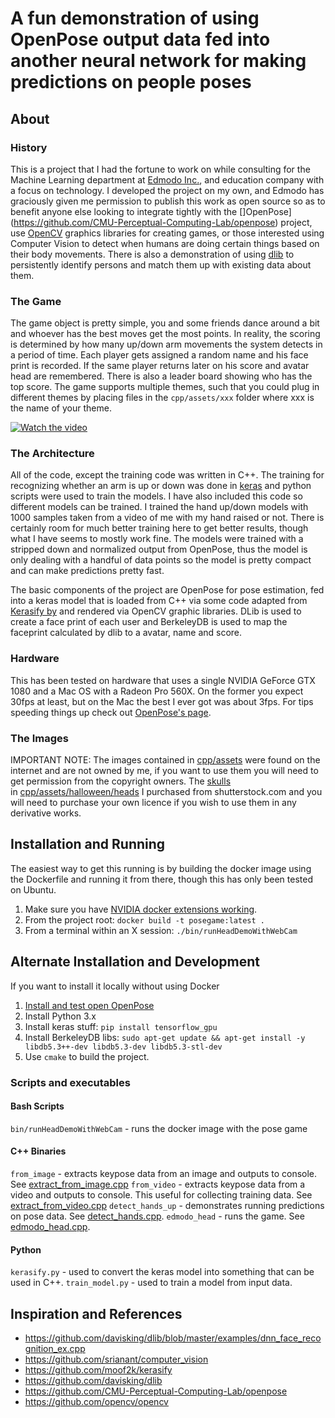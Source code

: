 # A fun demonstration of using OpenPose output data fed into another neural network for making predictions on people poses


## About

### History

This is a project that I had the fortune to work on while consulting for the Machine Learning department at [Edmodo Inc.](https://www.edmodo.com/), 
and education company with a focus on technology. I developed the project on my own, and Edmodo has graciously given me
permission to publish this work as open source so as to benefit anyone else looking to integrate tightly with the []OpenPose](https://github.com/CMU-Perceptual-Computing-Lab/openpose)
project, use [OpenCV](https://opencv.org/) graphics libraries for creating games, or those interested using Computer Vision to detect when humans are
doing certain things based on their body movements. There is also a demonstration of using [dlib](http://dlib.net/) to persistently identify
persons and match them up with existing data about them.

### The Game

The game object is pretty simple, you and some friends dance around a bit and whoever has the best moves get the most points. 
In reality, the scoring is determined by how many up/down arm movements the system detects in a period of time. Each player
gets assigned a random name and his face print is recorded. If the same player returns later on his score and avatar head
are remembered. There is also a leader board showing who has the top score. The game supports multiple themes, such that
you could plug in different themes by placing files in the `cpp/assets/xxx` folder where xxx is the name of your theme. 

[![Watch the video](https://gifs.com/gif/skull-game-ml-project-3Q2p9n)](https://www.youtube.com/watch?v=dON8OgfUPXU)

### The Architecture

All of the code, except the training code was written in C++. The training for recognizing whether an arm is up or down
was done in [keras](https://keras.io/) and python scripts were used to train the models. I have also included this code
so different models can be trained. I trained the hand up/down models with 1000 samples taken from a video of me with my 
hand raised or not. There is certainly room for much better training here to get better results, though what I have
seems to mostly work fine. The models were trained with a stripped down and normalized output from OpenPose, thus the
model is only dealing with a handful of data points so the model is pretty compact and can make predictions pretty fast.

The basic components of the project are OpenPose for pose estimation, fed into a keras model that is loaded from C++
via some code adapted from [Kerasify by](https://github.com/moof2k/kerasify/blob/master/keras_model.cc) and rendered 
via OpenCV graphic libraries. DLib is used to create a face print of each user and BerkeleyDB is used to map the 
faceprint calculated by dlib to a avatar, name and score. 

### Hardware 
   
This has been tested on hardware that uses a single NVIDIA GeForce GTX 1080 and a Mac OS with a Radeon Pro 560X. 
On the former you expect 30fps at least, but on the Mac the best I ever got was about 3fps. For tips speeding things up
check out [OpenPose's page](https://github.com/CMU-Perceptual-Computing-Lab/openpose/blob/master/doc/speed_up_openpose.md).     
   
### The Images
IMPORTANT NOTE: The images contained in [cpp/assets](./cpp/assets) were found on the internet and are not owned by me, 
if you want to use them you will need to get permission from the copyright owners. 
The [skulls](https://www.shutterstock.com/collections/135675925?verification_code=94e62228&utm_source=collections&utm_medium=copylink&utm_campaign=lightbox)  
in [cpp/assets/halloween/heads](./cpp/assets/halloween/heads) I purchased from shutterstock.com and you will 
need to purchase your own licence if you wish to use them in any derivative works.


## Installation and Running
The easiest way to get this running is by building the docker image using the Dockerfile and running it from there, though
this has only been tested on Ubuntu.

1) Make sure you have [NVIDIA docker extensions working](https://github.com/NVIDIA/nvidia-docker).
1) From the project root:  `docker build -t posegame:latest .`
2) From a terminal within an X session: `./bin/runHeadDemoWithWebCam` 

## Alternate Installation and Development
If you want to install it locally without using Docker 
1) [Install and test open OpenPose](https://github.com/CMU-Perceptual-Computing-Lab/openpose#installation-reinstallation-and-uninstallation)
2) Install Python 3.x
3) Install keras stuff: `pip install tensorflow_gpu`
4) Install BerkeleyDB libs: `sudo apt-get update && apt-get install -y libdb5.3++-dev libdb5.3-dev libdb5.3-stl-dev`
5) Use `cmake` to build the project. 

### Scripts and executables

#### Bash Scripts

`bin/runHeadDemoWithWebCam` - runs the docker image with the pose game

#### C++ Binaries
`from_image` - extracts keypose data from an image and outputs to console. See [extract_from_image.cpp](./cpp/src/extract_from_image.cpp)
`from_video` - extracts keypose data from a video and outputs to console. This useful for collecting training data. See [extract_from_video.cpp](./cpp/src/extract_from_video.cpp)
`detect_hands_up` - demonstrates running predictions on pose data. See [detect_hands.cpp](./cpp/src/detect_hands.cpp).
`edmodo_head` - runs the game. See [edmodo_head.cpp](./cpp/src/edmodo_head.cpp).
#### Python
`kerasify.py` - used to convert the keras model into something that can be used in C++.
`train_model.py` - used to train a model from input data. 

## Inspiration and References
  - https://github.com/davisking/dlib/blob/master/examples/dnn_face_recognition_ex.cpp
  - https://github.com/srianant/computer_vision
  - https://github.com/moof2k/kerasify
  - https://github.com/davisking/dlib
  - https://github.com/CMU-Perceptual-Computing-Lab/openpose
  - https://github.com/opencv/opencv
  
  
 
  
    

